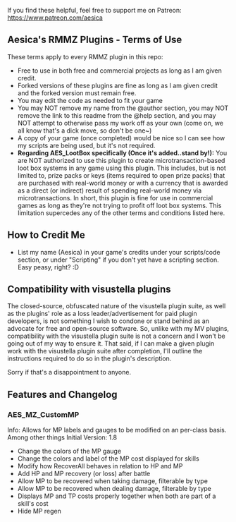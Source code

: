 If you find these helpful, feel free to support me on Patreon:
https://www.patreon.com/aesica

## Aesica's RMMZ Plugins - Terms of Use
These terms apply to every RMMZ plugin in this repo:
- Free to use in both free and commercial projects as long as I am given credit.
- Forked versions of these plugins are fine as long as I am given credit and the forked version must remain free.
- You may edit the code as needed to fit your game
- You may NOT remove my name from the @author section, you may NOT remove the link to this readme from the @help section, and you may NOT attempt to otherwise pass my work off as your own (come on, we all know that's a dick move, so don't be one~)
- A copy of your game (once completed) would be nice so I can see how my scripts are being used, but it's not required.
- **Regarding AES_LootBox specifically (Once it's added..stand by!):**  You are NOT authorized to use this plugin to create microtransaction-based loot box systems in any game using this plugin.  This includes, but is not limited to, prize packs or keys (items required to open prize packs) that are purchased with real-world money or with a currency that is awarded as a direct (or indirect) result of spending real-world money via microtransactions.  In short, this plugin is fine for use in commercial games as long as they're not trying to profit off loot box systems.  This limitation supercedes any of the other terms and conditions listed here.

## How to Credit Me
- List my name (Aesica) in your game's credits under your scripts/code section, or under "Scripting" if you don't yet have a scripting section.  Easy peasy, right? :D

## Compatibility with visustella plugins
The closed-source, obfuscated nature of the visustella plugin suite, as well as the plugins' role as a loss leader/advertisement for paid plugin developers, is not something I wish to condone or stand behind as an advocate for free and open-source software.  So, unlike with my MV plugins, compatibility with the visustella plugin suite is not a concern and I won't be going out of my way to ensure it.  That said, if I can make a given plugin work with the visustella plugin suite after completion, I'll outline the instructions required to do so in the plugin's description.

Sorry if that's a disappointment to anyone.

## Features and Changelog

### AES_MZ_CustomMP
Info:  Allows for MP labels and gauges to be modified on an per-class basis.  Among other things
Initial Version:  1.8
- Change the colors of the MP gauge
- Change the colors and label of the MP cost displayed for skills
- Modify how RecoverAll behaves in relation to HP and MP
- Add HP and MP recovery (or loss) after battle
- Allow MP to be recovered when taking damage, filterable by type
- Allow MP to be recovered when dealing damage, filterable by type
- Displays MP and TP costs properly together when both are part of a skill's cost
- Hide MP regen
